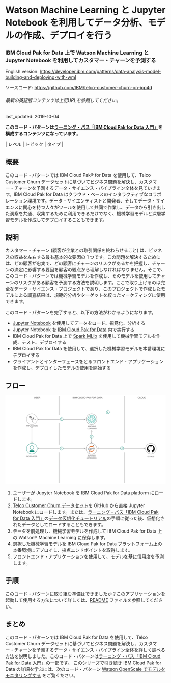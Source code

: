 # Watson Machine Learning と Jupyter Notebook を利用してデータ分析、モデルの作成、デプロイを行う

### IBM Cloud Pak for Data 上で Watson Machine Learning と Jupyter Notebook を利用してカスタマー・チャーンを予測する

English version: https://developer.ibm.com/patterns/data-analysis-model-building-and-deploying-with-wml
  
ソースコード: https://github.com/IBM/telco-customer-churn-on-icp4d

###### 最新の英語版コンテンツは上記URLを参照してください。
last_updated: 2019-10-04

 
**このコード・パターンは[ラーニング・パス「IBM Cloud Pak for Data 入門」](https://developer.ibm.com/jp/series/cloud-pak-for-data-learning-path/)を構成するコンテンツになっています**。

| レベル | トピック | タイプ |
 
## 概要

このコード・パターンでは IBM Cloud Pak&reg; for Data を使用して、Telco Customer Churn データセットに基づいてビジネス問題を解決し、カスタマー・チャーンを予測するデータ・サイエンス・パイプライン全体を見ていきます。IBM Cloud Pak for Data はクラウド・ベースのインタラクティブなコラボレーション環境です。データ・サイエンティストと開発者、そしてデータ・サイエンスに関心を持つ人々がツールを使用して共同で作業し、データから引き出した洞察を共通、収集するために利用できるだけでなく、機械学習モデルと深層学習モデルを作成してデプロイすることもできます。

## 説明

カスタマー・チャーン (顧客が企業との取引関係を終わらせること) は、ビジネスの収益を左右する最も基本的な要因の 1 つです。この問題を解決するためには、どの顧客が忠実で、どの顧客にチャーンのリスクがあるかを把握し、チャーンの決定に影響する要因を顧客の観点から理解しなければなりません。そこで、このコード・パターンでは機械学習モデルを作成し、そのモデルを使用してチャーンのリスクがある顧客を予測する方法を説明します。ここで取り上げるのは完全なデータ・サイエンス・プロジェクトであり、このプロジェクトで作成したモデルによる調査結果は、規範的分析やターゲットを絞ったマーケティングに使用できます。

このコード・パターンを完了すると、以下の方法がわかるようになります。

* [Jupyter Notebook](https://jupyter.org/) を使用してデータをロード、視覚化、分析する
* Jupyter Notebook を [IBM Cloud Pak for Data](https://www.ibm.com/jp-ja/analytics/cloud-pak-for-data) 内で実行する
* IBM Cloud Pak for Data 上で [Spark MLib](https://spark.apache.org/mllib/) を使用して機械学習モデルを作成、テスト、デプロイする
* IBM Cloud Pak for Data を使用して、選択した機械学習モデルを本番環境にデプロイする
* クライアントとインターフェースをとるフロントエンド・アプリケーションを作成し、デプロイしたモデルの使用を開始する

## フロー

![フロー](./images/datanalarch.png)

1. ユーザーが Jupyter Notebook を IBM Cloud Pak for Data platform にロードします。
1. [Telco Customer Churn データセット](https://raw.githubusercontent.com/IBM/telco-customer-churn-on-icp4d/master/data/Telco-Customer-Churn.csv)を GitHub から直接 Jupyter Notebook にロードします。または、[ラーニング・パス「IBM Cloud Pak for Data 入門」](https://developer.ibm.com/jp/series/cloud-pak-for-data-learning-path/)の[データ仮想化チュートリアル](https://developer.ibm.com/jp/tutorials/virtualizing-db2-warehouse-data-with-data-virtualization/)の手順に従った後、仮想化されたデータとしてロードすることもできます。
1. データを前処理し、機械学習モデルを作成して IBM Cloud Pak for Data 上の Watson&reg; Machine Learning に保存します。
1. 選択した機械学習モデルを IBM Cloud Pak for Data プラットフォーム上の本番環境にデプロイし、採点エンドポイントを取得します。
1. フロントエンド・アプリケーションを使用して、モデルを基に信用度を予測します。

## 手順

このコード・パターンに取り組む準備はできましたか？このアプリケーションを起動して使用する方法について詳しくは、[README](https://github.com/IBM/telco-customer-churn-on-icp4d/blob/master/README.md) ファイルを参照してください。

## まとめ

このコード・パターンでは IBM Cloud Pak for Data を使用して、Telco Customer Churn データセットに基づいてビジネス問題を解決し、カスタマー・チャーンを予測するデータ・サイエンス・パイプライン全体を詳しく調べる方法を説明しました。このコード・パターンは[ラーニング・パス「IBM Cloud Pak for Data 入門」](https://developer.ibm.com/jp/series/cloud-pak-for-data-learning-path/)の一部です。  このシリーズで引き続き IBM Cloud Pak for Data の詳細を学ぶには、次のコード・パターン [Watson OpenScale でモデルをモニタリングする](https://developer.ibm.com/jp/patterns/watson-openscale-with-watson-machine-learning-engine-on-icp4d) をご覧ください。
